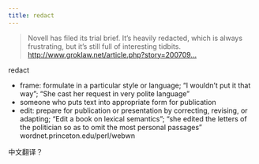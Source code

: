 ```yaml
---
title: redact
---
```


<blockquote>
  <p>Novell has filed its trial brief. It&#8217;s heavily redacted, which is always frustrating, but it&#8217;s still full of interesting tidbits.
  <a href="http://www.groklaw.net/article.php?story=20070914140030234">http://www.groklaw.net/article.php?story=200709...</a></p>
</blockquote>

<p>redact</p>

<ul>
<li>frame: formulate in a particular style or language; &#8220;I wouldn&#8217;t put it that way&#8221;; &#8220;She cast her request in very polite language&#8221;</li>
<li>someone who puts text into appropriate form for publication</li>
<li>edit: prepare for publication or presentation by correcting, revising, or adapting; &#8220;Edit a book on lexical semantics&#8221;; &#8220;she edited the letters of the politician so as to omit the most personal passages&#8221;
wordnet.princeton.edu/perl/webwn</li>
</ul>

<p>中文翻译？</p>
